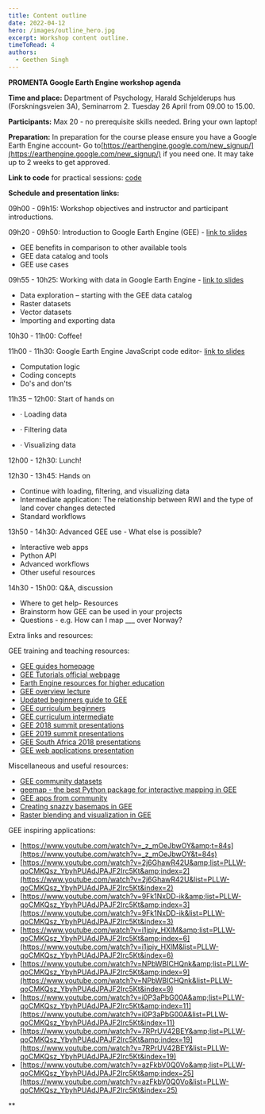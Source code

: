 ```yaml
---
title: Content outline
date: 2022-04-12
hero: /images/outline_hero.jpg
excerpt: Workshop content outline.
timeToRead: 4
authors:
  - Geethen Singh
---
```


**PROMENTA Google Earth Engine workshop agenda**

**Time and place:** Department of Psychology, Harald Schjelderups hus (Forskningsveien 3A), Seminarrom 2. Tuesday 26 April from 09.00 to 15.00.

**Participants:** Max 20 - no prerequisite skills needed. Bring your own laptop!

**Preparation:** In preparation for the course please ensure you have a Google Earth Engine account- Go to[https://earthengine.google.com/new_signup/](https://earthengine.google.com/new_signup/) if you need one. It may take up to 2 weeks to get approved.

**Link to code** for practical sessions: [code](https://code.earthengine.google.com/?accept_repo=users/zandersamuel/ee101_UiO)

**Schedule and presentation links:**

09h00 - 09h15: Workshop objectives and instructor and participant introductions.

09h20 - 09h50: Introduction to Google Earth Engine (GEE) - [link to slides](https://docs.google.com/presentation/d/1U_j2UTFwzeyQ8IFSz8CZYrwwV0d0DN--I6bObjA3Hbw/edit?usp=sharing)

* GEE benefits in comparison to other available tools
* GEE data catalog and tools
* GEE use cases

09h55 - 10h25: Working with data in Google Earth Engine - [link to slides](https://docs.google.com/presentation/d/1BNHe0_atNFz7y6k9_jxNr_XOe4aKOgKC2a4_t87QpU8/edit?usp=sharing)

* Data exploration – starting with the GEE data catalog
* Raster datasets
* Vector datasets
* Importing and exporting data

10h30 - 11h00: Coffee!

11h00 - 11h30: Google Earth Engine JavaScript code editor- [link to slides](https://docs.google.com/presentation/d/1xEOyGng4i1rb7D5podG5bks5NjKL1gUZNEjXk-3kfFk/edit?usp=sharing)

* Computation logic
* Coding concepts
* Do's and don'ts

11h35 – 12h00:  Start of hands on

* ·    Loading data
* ·    Filtering data

* ·    Visualizing data

12h00 - 12h30: Lunch!

12h30 - 13h45: Hands on

* Continue with loading, filtering, and visualizing data
* Intermediate application: The relationship between RWI and the type of land cover changes detected
* Standard workflows

13h50 - 14h30: Advanced GEE use - What else is possible?

* Interactive web apps
* Python API
* Advanced workflows
* Other useful resources

14h30 - 15h00: Q&A, discussion

* Where to get help- Resources
* Brainstorm how GEE can be used in your projects
* Questions - e.g. How can I map ___ over Norway?

Extra links and resources:

GEE training and teaching resources:

* [GEE guides homepage](https://developers.google.com/earth-engine)
* [GEE Tutorials official webpage](https://developers.google.com/earth-engine/tutorial_js_03)
* [Earth Engine resources for higher education](https://developers.google.com/earth-engine/edu)
* [GEE overview lecture](https://docs.google.com/presentation/d/1hT9q6kWigM1MM3p7IEcvNQlpPvkedW-lgCCrIqbNeis/edit#slide=id.gf25d1e84d_0_401)
* [Updated beginners guide to GEE](https://twitter.com/ryan_p_rock/status/1513956685957644294)
* [GEE curriculum beginners](https://docs.google.com/document/d/1ZxRKMie8dfTvBmUNOO0TFMkd7ELGWf3WjX0JvESZdOE/edit)
* [GEE curriculum intermediate](https://docs.google.com/document/d/1keJGLN-j5H5B-kQXdwy0ryx6E8j2D9KZVEUD-v9evys/edit)
* [GEE 2018 summit presentations](https://sites.google.com/earthoutreach.org/eeus2018/agenda/session-descriptions?authuser=0)
* [GEE 2019 summit presentations](https://sites.google.com/earthoutreach.org/geoforgood19/agenda/breakout-sessions?authuser=0)
* [GEE South Africa 2018 presentations](https://sites.google.com/view/saearthenginetraining/agenda)
* [GEE web applications presentation](https://docs.google.com/presentation/d/1Bl4WF6L_zEWYvOPM3lcyAdq6fFcbccuz4sB2Ei5ksLE/edit#slide=id.g609f2f2b60_0_338)

Miscellaneous and useful resources:

* [GEE community datasets](https://samapriya.github.io/awesome-gee-community-datasets/)
* [geemap - the best Python package for interactive mapping in GEE](https://github.com/giswqs/geemap)
* [GEE apps from community](https://github.com/philippgaertner/awesome-earth-engine-apps)
* [Creating snazzy basemaps in GEE](https://github.com/aazuspan/snazzy)
* [Raster blending and visualization in GEE](https://github.com/jessjaco/gee-blend)

GEE inspiring applications:

* [https://www.youtube.com/watch?v=_z_mOeJbwOY&amp;t=84s](https://www.youtube.com/watch?v=_z_mOeJbwOY&t=84s)
* [https://www.youtube.com/watch?v=2j6GhawR42U&amp;list=PLLW-qoCMKQsz_YbyhPUAdJPAJF2Irc5Kt&amp;index=2](https://www.youtube.com/watch?v=2j6GhawR42U&list=PLLW-qoCMKQsz_YbyhPUAdJPAJF2Irc5Kt&index=2)
* [https://www.youtube.com/watch?v=9Fk1NxDD-ik&amp;list=PLLW-qoCMKQsz_YbyhPUAdJPAJF2Irc5Kt&amp;index=3](https://www.youtube.com/watch?v=9Fk1NxDD-ik&list=PLLW-qoCMKQsz_YbyhPUAdJPAJF2Irc5Kt&index=3)
* [https://www.youtube.com/watch?v=i1jpiy_HXlM&amp;list=PLLW-qoCMKQsz_YbyhPUAdJPAJF2Irc5Kt&amp;index=6](https://www.youtube.com/watch?v=i1jpiy_HXlM&list=PLLW-qoCMKQsz_YbyhPUAdJPAJF2Irc5Kt&index=6)
* [https://www.youtube.com/watch?v=NPbWBICHQnk&amp;list=PLLW-qoCMKQsz_YbyhPUAdJPAJF2Irc5Kt&amp;index=9](https://www.youtube.com/watch?v=NPbWBICHQnk&list=PLLW-qoCMKQsz_YbyhPUAdJPAJF2Irc5Kt&index=9)
* [https://www.youtube.com/watch?v=i0P3aPbG00A&amp;list=PLLW-qoCMKQsz_YbyhPUAdJPAJF2Irc5Kt&amp;index=11](https://www.youtube.com/watch?v=i0P3aPbG00A&list=PLLW-qoCMKQsz_YbyhPUAdJPAJF2Irc5Kt&index=11)
* [https://www.youtube.com/watch?v=7RPrUV42BEY&amp;list=PLLW-qoCMKQsz_YbyhPUAdJPAJF2Irc5Kt&amp;index=19](https://www.youtube.com/watch?v=7RPrUV42BEY&list=PLLW-qoCMKQsz_YbyhPUAdJPAJF2Irc5Kt&index=19)
* [https://www.youtube.com/watch?v=azFkbV0Q0Vo&amp;list=PLLW-qoCMKQsz_YbyhPUAdJPAJF2Irc5Kt&amp;index=25](https://www.youtube.com/watch?v=azFkbV0Q0Vo&list=PLLW-qoCMKQsz_YbyhPUAdJPAJF2Irc5Kt&index=25)

**
